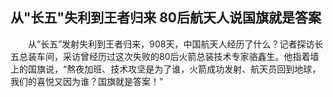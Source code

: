 ## 从"长五"失利到王者归来 80后航天人说国旗就是答案
　　从“长五”发射失利到王者归来，908天，中国航天人经历了什么？记者探访长五总装车间，采访曾经历过这次失败的80后火箭总装技术专家骆鑫生。他指着墙上的国旗说，“熬夜加班、技术攻坚是为了谁，火箭成功发射、航天员回到地球，我们的喜悦又因为谁？国旗就是答案！” 

